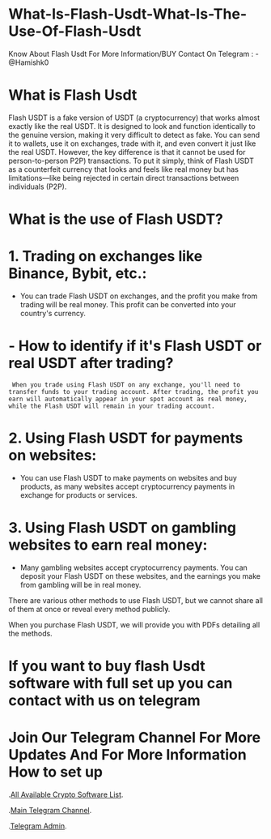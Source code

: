 # What-Is-Flash-Usdt-What-Is-The-Use-Of-Flash-Usdt
Know About Flash Usdt For More Information/BUY Contact On Telegram :  - @Hamishk0

# What is Flash Usdt

Flash USDT is a fake version of USDT (a cryptocurrency) that works almost exactly like the real USDT. It is designed to look and function identically to the genuine version, making it very difficult to detect as fake. You can send it to wallets, use it on exchanges, trade with it, and even convert it just like the real USDT. However, the key difference is that it cannot be used for person-to-person P2P) transactions.
To put it simply, think of Flash USDT as a counterfeit currency that looks and feels like real money but has limitations—like being rejected in certain direct transactions between individuals (P2P).

# What is the use of Flash USDT?


# 1. Trading on exchanges like Binance, Bybit, etc.:

   - You can trade Flash USDT on exchanges, and the profit you make from trading will be real money. This profit can be converted into your country's currency.
     
   # - How to identify if it's Flash USDT or real USDT after trading?
     
     When you trade using Flash USDT on any exchange, you'll need to transfer funds to your trading account. After trading, the profit you earn will automatically appear in your spot account as real money, while the Flash USDT will remain in your trading account.

# 2. Using Flash USDT for payments on websites: 

   - You can use Flash USDT to make payments on websites and buy products, as many websites accept cryptocurrency payments in exchange for products or services.

# 3. Using Flash USDT on gambling websites to earn real money:

   - Many gambling websites accept cryptocurrency payments. You can deposit your Flash USDT on these websites, and the earnings you make from gambling will be in real money.

There are various other methods to use Flash USDT, but we cannot share all of them at once or reveal every method publicly.  

When you purchase Flash USDT, we will provide you with PDFs detailing all the methods.

# If you want to buy flash Usdt software with full set up you can contact with us on telegram

# Join Our Telegram Channel For More Updates And For More Information How to set up

.[All Available Crypto Software List](https://t.me/AllCryptoHack).

.[Main Telegram Channel](https://t.me/Usdtflashsendershop).

.[Telegram Admin](https://t.me/Hamishk0).
